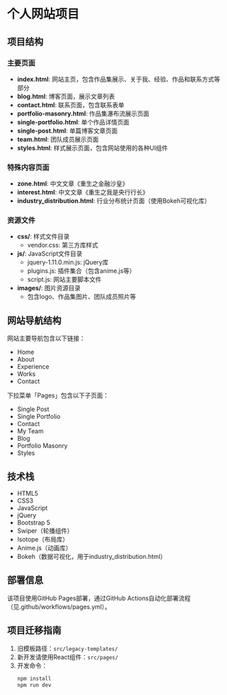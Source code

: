 # 个人网站项目

## 项目结构

### 主要页面

- **index.html**: 网站主页，包含作品集展示、关于我、经验、作品和联系方式等部分
- **blog.html**: 博客页面，展示文章列表
- **contact.html**: 联系页面，包含联系表单
- **portfolio-masonry.html**: 作品集瀑布流展示页面
- **single-portfolio.html**: 单个作品详情页面
- **single-post.html**: 单篇博客文章页面
- **team.html**: 团队成员展示页面
- **styles.html**: 样式展示页面，包含网站使用的各种UI组件

### 特殊内容页面

- **zone.html**: 中文文章《重生之金融沙皇》
- **interest.html**: 中文文章《重生之我是央行行长》
- **industry_distribution.html**: 行业分布统计页面（使用Bokeh可视化库）

### 资源文件

- **css/**: 样式文件目录
  - vendor.css: 第三方库样式
- **js/**: JavaScript文件目录
  - jquery-1.11.0.min.js: jQuery库
  - plugins.js: 插件集合（包含anime.js等）
  - script.js: 网站主要脚本文件
- **images/**: 图片资源目录
  - 包含logo、作品集图片、团队成员照片等

## 网站导航结构

网站主要导航包含以下链接：
- Home
- About
- Experience
- Works
- Contact

下拉菜单「Pages」包含以下子页面：
- Single Post
- Single Portfolio
- Contact
- My Team
- Blog
- Portfolio Masonry
- Styles

## 技术栈

- HTML5
- CSS3
- JavaScript
- jQuery
- Bootstrap 5
- Swiper（轮播组件）
- Isotope（布局库）
- Anime.js（动画库）
- Bokeh（数据可视化，用于industry_distribution.html）

## 部署信息

该项目使用GitHub Pages部署，通过GitHub Actions自动化部署流程（见.github/workflows/pages.yml）。

## 项目迁移指南

1. 旧模板路径：`src/legacy-templates/`
2. 新开发请使用React组件：`src/pages/`
3. 开发命令：
   ```powershell
   npm install
   npm run dev
   ```